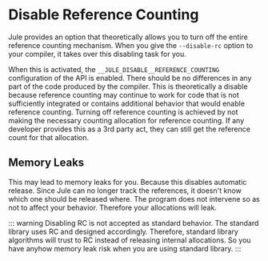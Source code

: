 # Disable Reference Counting

Jule provides an option that theoretically allows you to turn off the entire reference counting mechanism. When you give the `--disable-rc` option to your compiler, it takes over this disabling task for you.

When this is activated, the `__JULE_DISABLE__REFERENCE_COUNTING` configuration of the API is enabled. There should be no differences in any part of the code produced by the compiler. This is theoretically a disable because reference counting may continue to work for code that is not sufficiently integrated or contains additional behavior that would enable reference counting. Turning off reference counting is achieved by not making the necessary counting allocation for reference counting. If any developer provides this as a 3rd party act, they can still get the reference count for that allocation.

## Memory Leaks

This may lead to memory leaks for you. Because this disables automatic release. Since Jule can no longer track the references, it doesn't know which one should be released where. The program does not intervene so as not to affect your behavior. Therefore your allocations will leak.

::: warning
Disabling RC is not accepted as standard behavior. The standard library uses RC and designed accordingly. Therefore, standard library algorithms will trust to RC instead of releasing internal allocations. So you have anyhow memory leak risk when you are using standard library.
:::
